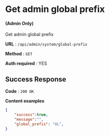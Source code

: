 # Get admin global prefix

#### (**Admin Only**)

Get admin global prefix

**URL** : `/api/admin/system/global-prefix`

**Method** : `GET`

**Auth required** : YES

## Success Response

**Code** : `200 OK`

**Content examples**

```json
{
    "success":true,
    "message":"",
    "global_prefix": "OL",
}
```
